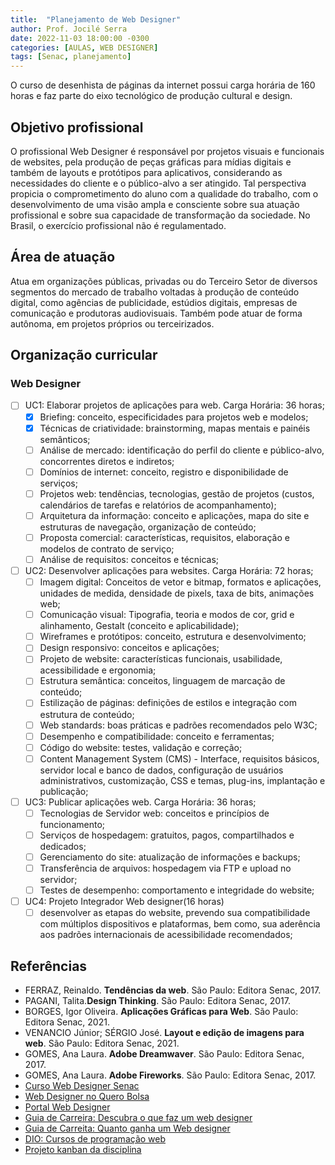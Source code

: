 ```yaml
---
title:  "Planejamento de Web Designer"
author: Prof. Jocilé Serra
date: 2022-11-03 18:00:00 -0300
categories: [AULAS, WEB DESIGNER]
tags: [Senac, planejamento]
---
```

O curso de desenhista de páginas da internet possui carga horária de 160 horas e faz parte do eixo tecnológico de produção cultural e design.

## Objetivo profissional

O profissional Web Designer é responsável por projetos visuais e funcionais de websites, pela produção de peças gráficas para mídias digitais e também de layouts e protótipos para aplicativos, considerando as necessidades do cliente e o público-alvo a ser atingido. Tal perspectiva propicia o comprometimento do aluno com a qualidade do trabalho, com o desenvolvimento de uma visão ampla e consciente sobre sua atuação profissional e sobre sua capacidade de transformação da sociedade. No Brasil, o exercício profissional não é regulamentado.

## Área de atuação

Atua em organizações públicas, privadas ou do Terceiro Setor de diversos segmentos do mercado de trabalho voltadas à produção de conteúdo digital, como agências de publicidade, estúdios digitais, empresas de comunicação e produtoras audiovisuais. Também pode atuar de forma autônoma, em projetos próprios ou terceirizados.

## Organização curricular

### Web Designer

* [ ] UC1: Elaborar projetos de aplicações para web. Carga Horária: 36 horas;
  * [x] Briefing: conceito, especificidades para projetos web e modelos;
  * [x] Técnicas de criatividade: brainstorming, mapas mentais e painéis semânticos;
  * [ ] Análise de mercado: identificação do perfil do cliente e público-alvo, concorrentes diretos e indiretos;
  * [ ] Domínios de internet: conceito, registro e disponibilidade de serviços;
  * [ ] Projetos web: tendências, tecnologias, gestão de projetos (custos, calendários de tarefas e relatórios de acompanhamento);
  * [ ] Arquitetura da informação: conceito e aplicações, mapa do site e estruturas de navegação, organização de conteúdo;
  * [ ] Proposta comercial: características, requisitos, elaboração e modelos de contrato de serviço;
  * [ ] Análise de requisitos: conceitos e técnicas;
* [ ] UC2: Desenvolver aplicações para websites. Carga Horária: 72 horas;
  * [ ] Imagem digital: Conceitos de vetor e bitmap, formatos e aplicações, unidades de medida, densidade de pixels, taxa de bits, animações web;
  * [ ] Comunicação visual: Tipografia, teoria e modos de cor, grid e alinhamento, Gestalt (conceito e aplicabilidade);
  * [ ] Wireframes e protótipos: conceito, estrutura e desenvolvimento;
  * [ ] Design responsivo: conceitos e aplicações;
  * [ ] Projeto de website: características funcionais, usabilidade, acessibilidade e ergonomia;
  * [ ] Estrutura semântica: conceitos, linguagem de marcação de conteúdo;
  * [ ] Estilização de páginas: definições de estilos
e integração com estrutura de conteúdo;
  * [ ] Web standards: boas práticas e padrões recomendados pelo W3C;
  * [ ] Desempenho e compatibilidade: conceito e ferramentas;
  * [ ] Código do website:
testes, validação e correção;
  * [ ] Content Management System (CMS) - Interface, requisitos básicos, servidor local e banco de dados, configuração de usuários administrativos, customização,
 CSS e temas, plug-ins, implantação e publicação;
* [ ] UC3: Publicar aplicações web. Carga Horária: 36 horas;
  * [ ] Tecnologias de Servidor web:
conceitos e princípios de funcionamento;
  * [ ] Serviços de hospedagem: gratuitos, pagos, compartilhados e dedicados;
  * [ ] Gerenciamento do site: atualização de informações e backups;
  * [ ] Transferência de arquivos: hospedagem via FTP e upload no servidor;
  * [ ] Testes de desempenho: comportamento e integridade do website;
* [ ] UC4: Projeto Integrador Web designer(16  horas)
  * [ ] desenvolver as etapas do website,
 prevendo sua compatibilidade com múltiplos dispositivos e plataformas, bem como, sua aderência aos padrões internacionais de acessibilidade recomendados;

## Referências

* FERRAZ, Reinaldo. **Tendências da web**. São Paulo: Editora Senac, 2017.
* PAGANI, Talita.**Design Thinking**. São Paulo: Editora Senac, 2017.
* BORGES, Igor Oliveira. **Aplicações Gráficas para Web**. São Paulo: Editora Senac, 2021.
* VENANCIO Júnior; SÉRGIO José. **Layout e edição de imagens para web**. São Paulo: Editora Senac, 2021.
* GOMES, Ana Laura. **Adobe Dreamwaver**. São Paulo: Editora Senac, 2017.
* GOMES, Ana Laura. **Adobe Fireworks**. São Paulo: Editora Senac, 2017.
* [Curso Web Designer Senac](https://cursos.ce.senac.br/antigo/loja/producao-cultural-e-design/design/webdesigner/)
* [Web Designer no Quero Bolsa](https://querobolsa.com.br/carreiras-e-profissoes/web-designer)
* [Portal Web Designer](https://portalwebdesigner.com/)
* [Guia de Carreira: Descubra o que faz um web designer](https://www.guiadacarreira.com.br/blog/o-que-faz-um-web-designer)
* [Guia de Carreita: Quanto ganha um Web designer](https://www.guiadacarreira.com.br/blog/quanto-ganha-um-web-designer)
* [DIO: Cursos de programação web](https://dio.me/sign-up?ref=XXNHOX4TYB)
* [Projeto kanban da disciplina](https://github.com/users/jocile/projects/13/views/1)

